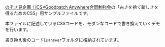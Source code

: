 [のぞき見企画！ICS×Goodpatch Anywhere合同勉強会](https://goodpatch.connpass.com/event/173722/)の「古きを捨て新しきを得るためのCSS」用サンプルファイルです。

本ファイルに記述しているCSSコードを、モダンなコードで書き換えていくデモを行います。

書き換え後のコードは`answer`フォルダに格納されています。
